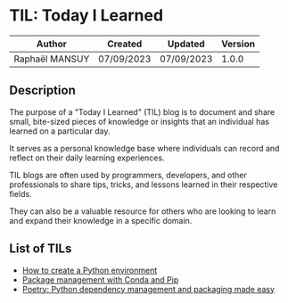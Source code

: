# TIL: Today I Learned

| Author         | Created    | Updated    | Version |
| -------------- | ---------- | ---------- | ------- |
| Raphaël MANSUY | 07/09/2023 | 07/09/2023 | 1.0.0   |

## Description

The purpose of a "Today I Learned" (TIL) blog is to document and share small, bite-sized pieces of knowledge or insights that an individual has learned on a particular day.

It serves as a personal knowledge base where individuals can record and reflect on their daily learning experiences.

TIL blogs are often used by programmers, developers, and other professionals to share tips, tricks, and lessons learned in their respective fields.

They can also be a valuable resource for others who are looking to learn and expand their knowledge in a specific domain.

## List of TILs

- [How to create a Python environment](./how_to_create_a_python_env/README.md)
- [Package management with Conda and Pip](./package_management_conda_and_pip/README.md)
- [Poetry: Python dependency management and packaging made easy](./poetry_a_python_best_friend/README.md)
  